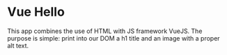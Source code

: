 # Vue Hello

This app combines the use of HTML with JS framework VueJS.
The purpose is simple: print into our DOM a h1 title and an image with a proper alt text.
